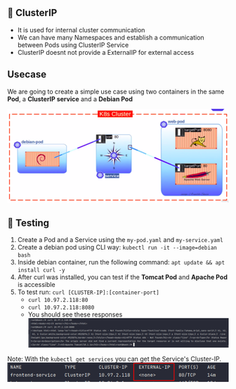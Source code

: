 ## 🔗 ClusterIP

- It is used for internal cluster communication
- We can have many Namespaces and establish a communication between Pods using ClusterIP Service
- ClusterIP doesnt not provide a ExternalIP for external access

## Usecase 

We are going to create a simple use case using two containers in the same **Pod**, a **ClusterIP service** and a **Debian Pod**


![img_1.png](img_1.png)

## 🧪 Testing

1. Create a Pod and a Service using the `my-pod.yaml` and `my-service.yaml`
2. Create a debian pod using CLI way: `kubectl run -it --image=debian bash`
3. Inside debian container, run the following command: `apt update && apt install curl -y`
4. After curl was installed, you can test if the **Tomcat Pod** and **Apache Pod** is accessible
5. To test run: `curl [CLUSTER-IP]:[container-port]`
    - `curl 10.97.2.118:80`
    - `curl 10.97.2.118:8080`
    - You should see these responses
   ![img_2.png](img_2.png)

Note: With the `kubectl get services` you can get the Service's Cluster-IP.
   ![img.png](img.png)
